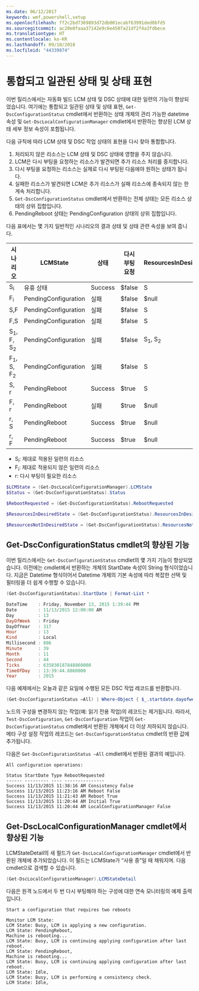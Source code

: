```yaml
---
ms.date: 06/12/2017
keywords: wmf,powershell,setup
ms.openlocfilehash: ff2c2bd7369893d72db001ecabf63991ded0bfd5
ms.sourcegitcommit: ac20e0faaa37142e9c6e4507a21df2f4a3fdbece
ms.translationtype: HT
ms.contentlocale: ko-KR
ms.lasthandoff: 09/10/2018
ms.locfileid: "44339874"
---
```

# <a name="unified-and-consistent-state-and-status-representation"></a>통합되고 일관된 상태 및 상태 표현

이번 릴리스에서는 자동화 빌드 LCM 상태 및 DSC 상태에 대한 일련의 기능이 향상되었습니다. 여기에는 통합되고 일관된 상태 및 상태 표현, `Get-DscConfigurationStatus` cmdlet에서 반환하는 상태 개체의 관리 가능한 datetime 속성 및 `Get-DscLocalConfigurationManager` cmdlet에서 반환하는 향상된 LCM 상태 세부 정보 속성이 포함됩니다.

다음 규칙에 따라 LCM 상태 및 DSC 작업 상태의 표현을 다시 찾아 통합합니다.

1. 처리되지 않은 리소스는 LCM 상태 및 DSC 상태에 영향을 주지 않습니다.
2. LCM은 다시 부팅을 요청하는 리소스가 발견되면 추가 리소스 처리를 중지합니다.
3. 다시 부팅을 요청하는 리소스는 실제로 다시 부팅된 다음에야 원하는 상태가 됩니다.
4. 실패한 리소스가 발견되면 LCM은 추가 리소스가 실패 리소스에 종속되지 않는 한 계속 처리합니다.
5. `Get-DscConfigurationStatus` cmdlet에서 반환하는 전체 상태는 모든 리소스 상태의 상위 집합입니다.
6. PendingReboot 상태는 PendingConfiguration 상태의 상위 집합입니다.

다음 표에서는 몇 가지 일반적인 시나리오의 결과 상태 및 상태 관련 속성을 보여 줍니다.

| 시나리오                        | LCMState             | 상태     | 다시 부팅 요청 | ResourcesInDesiredState   | ResourcesNotInDesiredState |
|---------------------------------|----------------------|------------|---------------|------------------------------|--------------------------------|
| S<sub>i</sub>                   | 유휴 상태                 | Success    | $false        | S                            | $null                          |
| F<sub>i</sub>                   | PendingConfiguration | 실패    | $false        | $null                        | F                              |
| S,F                             | PendingConfiguration | 실패    | $false        | S                            | F                              |
| F,S                             | PendingConfiguration | 실패    | $false        | S                            | F                              |
| S<sub>1</sub>, F, S<sub>2</sub> | PendingConfiguration | 실패    | $false        | S<sub>1</sub>, S<sub>2</sub> | F                              |
| F<sub>1</sub>, S, F<sub>2</sub> | PendingConfiguration | 실패    | $false        | S                            | F<sub>1</sub>, F<sub>2</sub>   |
| S, r                            | PendingReboot        | Success    | $true         | S                            | r                              |
| F, r                            | PendingReboot        | 실패    | $true         | $null                        | F, r                           |
| r, S                            | PendingReboot        | Success    | $true         | $null                        | r                              |
| r, F                            | PendingReboot        | Success    | $true         | $null                        | r                              |

- S<sub>i</sub>: 제대로 적용된 일련의 리소스
- F<sub>i</sub>: 제대로 적용되지 않은 일련의 리소스
- r: 다시 부팅이 필요한 리소스

```powershell
$LCMState = (Get-DscLocalConfigurationManager).LCMState
$Status = (Get-DscConfigurationStatus).Status

$RebootRequested = (Get-DscConfigurationStatus).RebootRequested

$ResourcesInDesiredState = (Get-DscConfigurationStatus).ResourcesInDesiredState

$ResourcesNotInDesiredState = (Get-DscConfigurationStatus).ResourcesNotInDesiredState
```

## <a name="enhancement-in-get-dscconfigurationstatus-cmdlet"></a>Get-DscConfigurationStatus cmdlet의 향상된 기능

이번 릴리스에서는 `Get-DscConfigurationStatus` cmdlet의 몇 가지 기능이 향상되었습니다. 이전에는 cmdlet에서 반환하는 개체의 StartDate 속성이 String 형식이었습니다. 지금은 Datetime 형식이어서 Datetime 개체의 기본 속성에 따라 복잡한 선택 및 필터링을 더 쉽게 수행할 수 있습니다.

```powershell
(Get-DscConfigurationStatus).StartDate | Format-List *

DateTime    : Friday, November 13, 2015 1:39:44 PM
Date        : 11/13/2015 12:00:00 AM
Day         : 13
DayOfWeek   : Friday
DayOfYear   : 317
Hour        : 13
Kind        : Local
Millisecond : 886
Minute      : 39
Month       : 11
Second      : 44
Ticks       : 635830187848860000
TimeOfDay   : 13:39:44.8860000
Year        : 2015
```

다음 예제에서는 오늘과 같은 요일에 수행된 모든 DSC 작업 레코드를 반환합니다.

```powershell
(Get-DscConfigurationStatus –All) | Where-Object { $_.startdate.dayofweek -eq (Get-Date).DayOfWeek }
```

노드의 구성을 변경하지 않는 작업(예: 읽기 전용 작업)의 레코드는 제거됩니다. 따라서, `Test-DscConfiguration`, `Get-DscConfiguration` 작업이 `Get-DscConfigurationStatus` cmdlet에서 반환된 개체에서 더 이상 저하되지 않습니다. 메타 구성 설정 작업의 레코드는 `Get-DscConfigurationStatus` cmdlet의 반환 값에 추가됩니다.

다음은 `Get-DscConfigurationStatus –All` cmdlet에서 반환된 결과의 예입니다.

```output
All configuration operations:

Status StartDate Type RebootRequested
------ --------- ---- ---------------
Success 11/13/2015 11:38:16 AM Consistency False
Success 11/13/2015 11:23:16 AM Reboot False
Success 11/13/2015 11:21:43 AM Reboot True
Success 11/13/2015 11:20:44 AM Initial True
Success 11/13/2015 11:20:44 AM LocalConfigurationManager False
```

## <a name="enhancement-in-get-dsclocalconfigurationmanager-cmdlet"></a>Get-DscLocalConfigurationManager cmdlet에서 향상된 기능

LCMStateDetail의 새 필드가 `Get-DscLocalConfigurationManager` cmdlet에서 반환된 개체에 추가되었습니다. 이 필드는 LCMState가 “사용 중”일 때 채워지며. 다음 cmdlet으로 검색할 수 있습니다.

```powershell
(Get-DscLocalConfigurationManager).LCMStateDetail
```

다음은 원격 노드에서 두 번 다시 부팅해야 하는 구성에 대한 연속 모니터링의 예제 출력입니다.

```output
Start a configuration that requires two reboots

Monitor LCM State:
LCM State: Busy, LCM is applying a new configuration.
LCM State: PendingReboot,
Machine is rebooting...
LCM State: Busy, LCM is continuing applying configuration after last reboot.
LCM State: PendingReboot,
Machine is rebooting...
LCM State: Busy, LCM is continuing applying configuration after last reboot.
LCM State: Idle,
LCM State: Busy, LCM is performing a consistency check.
LCM State: Idle,
```

